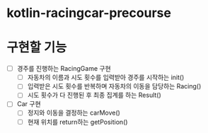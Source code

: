 # kotlin-racingcar-precourse
# 구현할 기능
- [ ] 경주를 진행하는 RacingGame 구현
    - [ ] 자동차의 이름과 시도 횟수를 입력받아 경주를 시작하는 init() 
    - [ ] 입력받은 시도 횟수를 반복하며 자동차의 이동을 담당하는 Racing()
    - [ ] 시도 횟수가 다 진행된 후 최종 집계를 하는 Result()
- [ ] Car 구현
  - [ ] 정지와 이동을 결정하는 carMove()
  - [ ] 현재 위치를 return하는 getPosition()